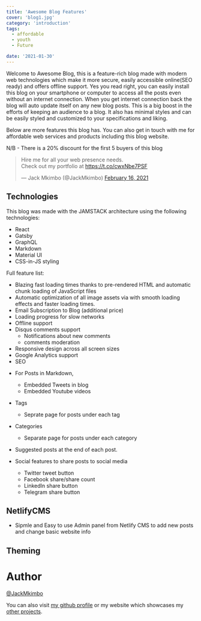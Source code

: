 ```yaml
---
title: 'Awesome Blog Features'
cover: 'blog1.jpg'
category: 'introduction'
tags:
  - affordable
  - youth
  - Future

date: '2021-01-30'
---
```


Welcome to Awesome Blog, this is a feature-rich blog made with modern web technologies which make it more secure, easily accessible online(SEO ready) and offers offline support. Yes you read right, you can easily install this blog on your smartphone or computer to access all the posts even without an internet connection. When you get internet connection back the blog will auto update itself on any new blog posts. This is a big boost in the efforts of keeping an audience to a blog. It also has minimal styles and can be easily styled and customized to your specifications and liking.

Below are more features this blog has. You can also get in touch with me for affordable web services and products including this blog website.

N/B - There is a 20% discount for the first 5 buyers of this blog

<blockquote class="twitter-tweet" data-theme="dark"><p lang="en" dir="ltr">Hire me for all your web presence needs.<br>Check out my portfolio at <a href="https://t.co/cwxNbe7PSF">https://t.co/cwxNbe7PSF</a></p>&mdash; Jack Mkimbo (@JackMkimbo) <a href="https://twitter.com/JackMkimbo/status/1361640313425698819?ref_src=twsrc%5Etfw">February 16, 2021</a></blockquote>

## Technologies

This blog was made with the JAMSTACK architecture using the following technologies:

- React
- Gatsby
- GraphQL
- Markdown
- Material UI
- CSS-in-JS styling

Full feature list:

- Blazing fast loading times thanks to pre-rendered HTML and automatic chunk loading of JavaScript files
- Automatic optimization of all image assets via with smooth loading effects and faster loading times.
- Email Subscription to Blog (additional price)
- Loading progress for slow networks
- Offline support
- Disqus comments support
  - Notifications about new comments
  - comments moderation
- Responsive design across all screen sizes
- Google Analytics support
- SEO

* For Posts in Markdown,
  - Embedded Tweets in blog
  - Embedded Youtube videos
* Tags
  - Seprate page for posts under each tag
* Categories
  - Separate page for posts under each category
* Suggested posts at the end of each post.

* Social features to share posts to social media
  - Twitter tweet button
  - Facebook share/share count
  - LinkedIn share button
  - Telegram share button

## NetlifyCMS

- Sipmle and Easy to use Admin panel from Netlify CMS to add new posts and change basic website info

## Theming

# Author

[@JackMkimbo](https://twitter.com/JackMkimbo)

You can also visit [my github profile](https://github.com/mkimbo/mkimbo) or my website which showcases my [other projects](https://jack-mkimbo.netlify.app).
